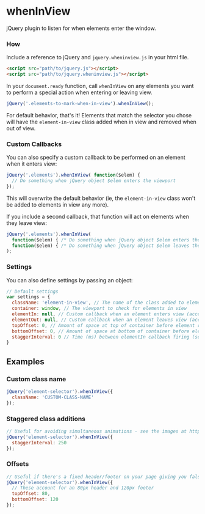 # whenInView
jQuery plugin to listen for when elements enter the window.

### How

Include a reference to jQuery and `jquery.wheninview.js` in your html file. 

```html
<script src="path/to/jquery.js"></script>
<script src="path/to/jquery.wheninview.js"></script>
```

In your `document.ready` function, call `whenInView` on any elements you want to perform a special action when entering or leaving view.
 
```javascript
jQuery('.elements-to-mark-when-in-view').whenInView();
```

For default behavior, that's it! Elements that match the selector you chose will have the `element-in-view` class added when in view and removed when out of view.

### Custom Callbacks

You can also specify a custom callback to be performed on an element when it enters view:
```javascript
jQuery('.elements').whenInView( function($elem) {
  // Do something when jQuery object $elem enters the viewport
});
```
This will overwrite the default behavior (ie, the `element-in-view` class won't be added to elements in view any more).

If you include a second callback, that function will act on elements when they leave view:
```javascript
jQuery('.elements').whenInView( 
  function($elem) { /* Do something when jQuery object $elem enters the viewport */ },
  function($elem) { /* Do something when jQuery object $elem leaves the viewport */ }
);
```

### Settings
You can also define settings by passing an object:
```javascript
// Default settings
var settings = {
  className: 'element-in-view', // The name of the class added to elements in view
  container: window, // The viewport to check for elements in view
  elementIn: null, // Custom callback when an element enters view (accepts single jQuery object as parameter)
  elementOut: null, // Custom callback when an element leaves view (accepts single jQuery object as parameter)
  topOffset: 0, // Amount of space at top of container before element registers as in view
  bottomOffset: 0, // Amount of space at bottom of container before element registers as in view
  staggerInterval: 0 // Time (ms) between elementIn callback firing (see below) - ignored if elementIn is not default
}
```

## Examples

### Custom class name
```javascript
jQuery('element-selector').whenInView({
  className: 'CUSTOM-CLASS-NAME'
});
```

### Staggered class additions
```javascript
// Useful for avoiding simultaneous animations - see the images at https://kinfolklife.com/
jQuery('element-selector').whenInView({
  staggerInterval: 250
});
```

### Offsets
```javascript
// Useful if there's a fixed header/footer on your page giving you false whenInView positives
jQuery('element-selector').whenInView({
  // These account for an 80px header and 120px footer
  topOffset: 80,
  bottomOffset: 120
});
```
